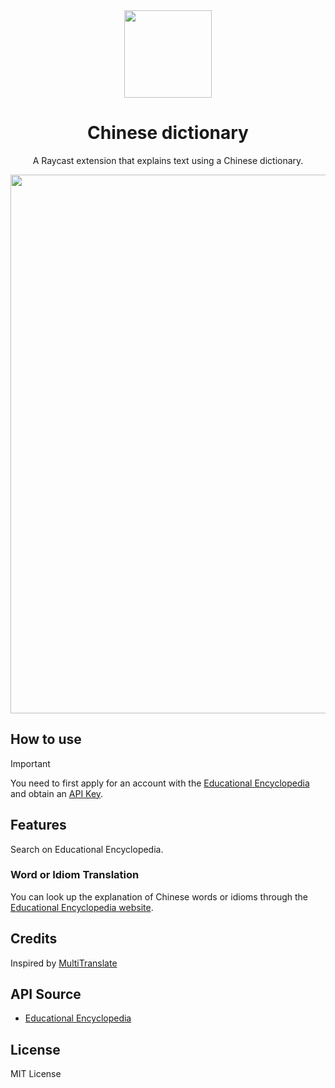 <br>
<br>
<p align="center">
<img src="https://github.com/CofCat456/raycast-chinese-dictionary/blob/main/assets/icon.png?raw=true" width="140" height="140" align="center" />
</p>

<h1 align="center">Chinese dictionary</sup></h1>

<p align="center">
A Raycast extension that explains text using a Chinese dictionary.
</p>

<img width="862" src="https://github.com/CofCat456/raycast-chinese-dictionary/assets/93901409/0c5ee7a3-d7ce-4fdd-897d-cf9d8bdb51e7">

## How to use

> [!IMPORTANT]  
> You need to first apply for an account with the [Educational Encyclopedia](https://sso.cloud.edu.tw/login) and obtain an [API Key](https://pedia.cloud.edu.tw/home/openapi).

## Features

Search on Educational Encyclopedia.

### Word or Idiom Translation

You can look up the explanation of Chinese words or idioms through the [Educational Encyclopedia website](https://pedia.cloud.edu.tw/).

## Credits

Inspired by [MultiTranslate](https://github.com/CofCat456/raycast-multi-translate)

## API Source

- [Educational Encyclopedia](https://pedia.cloud.edu.tw/)

## License

MIT License

